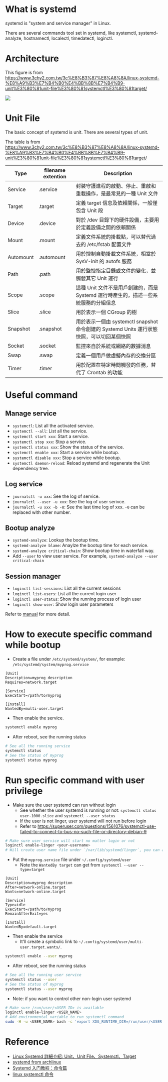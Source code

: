 # What is systemd

systemd is "system and service manager" in Linux.

There are several commands tool set in systemd, like systemctl, systemd-analyze, hostnamectl, localectl, timedatectl, loginctl.

# Architecture

This figure is from https://www.3chy2.com.tw/3c%E8%B3%87%E8%A8%8A/linux-systemd-%E8%A9%B3%E7%B4%B0%E4%BB%8B%E7%B4%B9-unit%E3%80%81unit-file%E3%80%81systemctl%E3%80%81target/

![](https://www.3chy2.com.tw/wp-content/uploads/2020/09/2b6e63f55d7877e7ea440ccdcd24ad95.jpg)

# Unit File

The basic concept of systemd is unit. There are several types of unit.

The table is from https://www.3chy2.com.tw/3c%E8%B3%87%E8%A8%8A/linux-systemd-%E8%A9%B3%E7%B4%B0%E4%BB%8B%E7%B4%B9-unit%E3%80%81unit-file%E3%80%81systemctl%E3%80%81target/

| Type | filename extention | Description |
| - | - | - |
| Service |	.service | 封裝守護進程的啟動、停止、重啟和重載操作，是最常見的一種 Unit 文件 |
| Target | .target | 定義 target 信息及依賴關係，一般僅包含 Unit 段 |
| Device | .device | 對於 /dev 目錄下的硬件設備，主要用於定義設備之間的依賴關係 |
| Mount | .mount | 定義文件系統的掛載點，可以替代過去的 /etc/fstab 配置文件 |
| Automount | .automount | 用於控制自動掛載文件系統，相當於 SysV-init 的 autofs 服務 |
| Path | .path | 用於監控指定目錄或文件的變化，並觸發其它 Unit 運行 |
| Scope | .scope | 這種 Unit 文件不是用戶創建的，而是 Systemd 運行時產生的，描述一些系統服務的分組信息 |
| Slice | .slice | 用於表示一個 CGroup 的樹 |
| Snapshot | .snapshot | 用於表示一個由 systemctl snapshot 命令創建的 Systemd Units 運行狀態快照，可以切回某個快照 |
| Socket | .socket | 監控來自於系統或網絡的數據消息 |
| Swap | .swap | 定義一個用戶做虛擬內存的交換分區 |
| Timer | .timer | 用於配置在特定時間觸發的任務，替代了 Crontab 的功能 |

# Useful command

## Manage service
* `systemctl`: List all the activated service.
* `systemctl --all`: List all the service.
* `systemctl start xxx`: Start a service.
* `systemctl stop xxx`: Stop a service.
* `systemctl status xxx`: Show the status of the service.
* `systemctl enable xxx`: Start a service while bootup.
* `systemctl disable xxx`: Stop a service while bootup.
* `systemctl daemon-reload`: Reload systemd and regenerate the Unit dependency tree.

## Log service
* `journalctl -u xxx`: See the log of service.
* `journalctl --user -u xxx`: See the log of user serivce.
* `journalctl -u xxx -b -0`: See the last time log of xxx. `-0` can be replaced with other number.

## Bootup analyze
* `systemd-analyze`: Lookup the bootup time.
* `systemd-analyze blame`: Anaylze the bootup time for each service.
* `systemd-analyze critical-chain`: Show bootup time in waterfall way.
* Add `--user` to view user service. For example, `systemd-analyze --user critical-chain`

## Session manager
* `loginctl list-sessions`: List all the current sessions
* `loginctl list-users`: List all the current login user
* `loginctl user-status`: Show the running process of login user
* `loginctl show-user`: Show login user parameters

Refer to [manual](http://manpages.ubuntu.com/manpages/bionic/zh_TW/man1/loginctl.1.html) for more detail.

# How to execute specific command while bootup

* Create a file under `/etc/systemd/system/`, for example: `/etc/systemd/system/myprog.service`

```
[Unit]
Description=myprog description
Requires=network.target

[Service]
ExecStart=/path/to/myprog

[Install]
WantedBy=multi-user.target
```

* Then enable the service.

```bash
systemctl enable myprog
```

* After reboot, see the running status

```bash
# See all the running service
systemctl status
# See the status of myprog
systemctl status myprog
```

# Run specific command with user privilege

* Make sure the user systemd can run without login
  - See whether the user systemd is running or not: `systemctl status user-1000.slice` and `systemctl --user status`
  - If the user is not linger, user systemd will not run before login
  - Refer to https://superuser.com/questions/1561076/systemctl-use-failed-to-connect-to-bus-no-such-file-or-directory-debian-9

```bash
# Make sure user service will start no matter login or not
loginctl enable-linger <your-username>
# Will create user name file under `/var/lib/systemd/linger`, you can also view by `loginctl user-status | grep Linger`
```

* Put the `myprog.service` file under `~/.config/systemd/user`
  - Note the `WantedBy target` can get from `systemctl --user --type=target`

```
[Unit]
Description=myprog description
After=network-online.target
Wants=network-online.target

[Service]
Type=idle
ExecStart=/path/to/myprog
RemainAfterExit=yes

[Install]
WantedBy=default.target
```

* Then enable the service
  - It'll create a symbolic link to `~/.config/systemd/user/multi-user.target.wants/`.

```bash
systemctl enable --user myprog
```

* After reboot, see the running status

```bash
# See all the running user service
systemctl status --user
# See the status of myprog
systemctl status --user myprog
```

* Note: if you want to control other non-login user systemd

```bash
# Make sure /run/user/<USER ID> is available
loginctl enable-linger <USER_NAME>
# Add environmental variable to run systemctl command
sudo -H -u <USER_NAME> bash -c 'export XDG_RUNTIME_DIR=/run/user/<USER ID>; systemctl --user'
```

# Reference

* [Linux Systemd 詳細介紹: Unit、Unit File、Systemctl、Target](https://www.3chy2.com.tw/3c%E8%B3%87%E8%A8%8A/linux-systemd-%E8%A9%B3%E7%B4%B0%E4%BB%8B%E7%B4%B9-unit%E3%80%81unit-file%E3%80%81systemctl%E3%80%81target/)
* [systemd from archlinux](https://wiki.archlinux.org/index.php/Systemd)
* [Systemd 入门教程：命令篇](http://www.ruanyifeng.com/blog/2016/03/systemd-tutorial-commands.html)
* [linux systemctl 命令](https://www.cnblogs.com/sparkdev/p/8472711.html)
